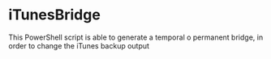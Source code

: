 # iTunesBridge
This PowerShell script is able to generate a temporal o permanent bridge, in order to change the iTunes backup output
